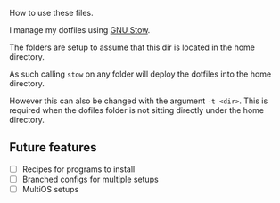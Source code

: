 How to use these files.

I manage my dotfiles using [GNU Stow](https://www.gnu.org/software/stow/).

The folders are setup to assume that this dir is located in the home directory.

As such calling `stow` on any folder will deploy the dotfiles into the home directory.

However this can also be changed with the argument `-t <dir>`. This is required
when the dofiles folder is not sitting directly under the home directory.

## Future features

+ [ ] Recipes for programs to install
+ [ ] Branched configs for multiple setups
+ [ ] MultiOS setups
